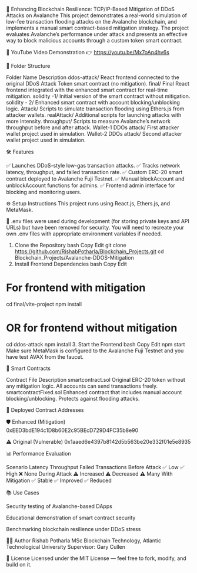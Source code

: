 🚀 Enhancing Blockchain Resilience: TCP/IP-Based Mitigation of DDoS Attacks on Avalanche
This project demonstrates a real-world simulation of low-fee transaction flooding attacks on the Avalanche blockchain, and implements a manual smart contract-based mitigation strategy. The project evaluates Avalanche’s performance under attack and presents an effective way to block malicious accounts through a custom token smart contract.

🔗 YouTube Video Demonstration
👉 https://youtu.be/Mx7oAp4hv6s

📁 Folder Structure

Folder Name	Description
ddos-attack/	React frontend connected to the original DDoS Attack Token smart contract (no mitigation).
final/	Final React frontend integrated with the enhanced smart contract for real-time mitigation.
solidity -1/	Initial version of the smart contract without mitigation.
solidity - 2/	Enhanced smart contract with account blocking/unblocking logic.
Attack/	Scripts to simulate transaction flooding using Ethers.js from attacker wallets.
realAttack/	Additional scripts for launching attacks with more intensity.
throughput/	Scripts to measure Avalanche’s network throughput before and after attack.
Wallet-1 DDOs attack/	First attacker wallet project used in simulation.
Wallet-2 DDOs attack/	Second attacker wallet project used in simulation.

🛠️ Features

✅ Launches DDoS-style low-gas transaction attacks.
✅ Tracks network latency, throughput, and failed transaction rate.
✅ Custom ERC-20 smart contract deployed to Avalanche Fuji Testnet.
✅ Manual blockAccount and unblockAccount functions for admins.
✅ Frontend admin interface for blocking and monitoring users.

⚙️ Setup Instructions
This project runs using React.js, Ethers.js, and MetaMask.

🔐 .env files were used during development (for storing private keys and API URLs) but have been removed for security. You will need to recreate your own .env files with appropriate environment variables if needed.

1. Clone the Repository
bash
Copy
Edit
git clone https://github.com/RishabPotharla/Blockchain_Projects.git
cd Blockchain_Projects/Avalanche-DDOS-Mitigation
2. Install Frontend Dependencies
bash
Copy
Edit
# For frontend with mitigation
cd final/vite-project
npm install

# OR for frontend without mitigation
cd ddos-attack
npm install
3. Start the Frontend
bash
Copy
Edit
npm start
Make sure MetaMask is configured to the Avalanche Fuji Testnet and you have test AVAX from the faucet.

🔐 Smart Contracts

Contract File	Description
smartcontract.sol	Original ERC-20 token without any mitigation logic. All accounts can send transactions freely.
smartcontractFixed.sol	Enhanced contract that includes manual account blocking/unblocking. Protects against flooding attacks.

🔑 Deployed Contract Addresses

🛡️ Enhanced (Mitigation)
0xEED3bdE194c1D8b60E2c95BEcD729D4FC35b8e90

⚠️ Original (Vulnerable)
0x1aaed6e4397b8142d5b563be20e332f01e5e8935

📊 Performance Evaluation

Scenario	Latency	Throughput	Failed Transactions
Before Attack	✅ Low	✅ High	❌ None
During Attack	⚠️ Increased	⚠️ Decreased	⚠️ Many
With Mitigation	✅ Stable	✅ Improved	✅ Reduced

📚 Use Cases

Security testing of Avalanche-based DApps

Educational demonstration of smart contract security

Benchmarking blockchain resilience under DDoS stress

👨‍💻 Author
Rishab Potharla
MSc Blockchain Technology, Atlantic Technological University
Supervisor: Gary Cullen

📜 License
Licensed under the MIT License — feel free to fork, modify, and build on it.
